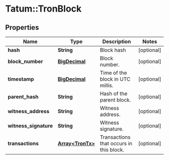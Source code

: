 # Tatum::TronBlock

## Properties
Name | Type | Description | Notes
------------ | ------------- | ------------- | -------------
**hash** | **String** | Block hash | [optional] 
**block_number** | [**BigDecimal**](BigDecimal.md) | Block number. | [optional] 
**timestamp** | [**BigDecimal**](BigDecimal.md) | Time of the block in UTC millis. | [optional] 
**parent_hash** | **String** | Hash of the parent block. | [optional] 
**witness_address** | **String** | Witness address. | [optional] 
**witness_signature** | **String** | Witness signature. | [optional] 
**transactions** | [**Array&lt;TronTx&gt;**](TronTx.md) | Transactions that occurs in this block. | [optional] 

